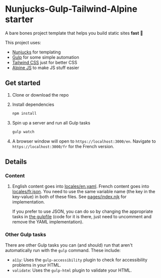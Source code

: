 # Nunjucks-Gulp-Tailwind-Alpine starter

A bare bones project template that helps you build static sites **fast**  :rocket:

This project uses:

- [Nunjucks](https://mozilla.github.io/nunjucks/) for templating
- [Gulp](https://gulpjs.com/) for some simple automation
- [Tailwind CSS](https://tailwindcss.com/) just for better CSS
- [Alpine JS](https://alpinejs.dev/) to make JS stuff easier

## Get started

1. Clone or download the repo
1. Install dependencies

   ```bash
   npm install
   ```

1. Spin up a server and run all Gulp tasks

   ```bash
   gulp watch
   ```

1. A browser window will open to `https://localhost:3000/en`. Navigate to `https://localhost:3000/fr` for the French version.

## Details

### Content

1. English content goes into [locales/en.yaml](src/locales/en.yaml). French content goes into [locales/fr.json](src/locales/en.yaml). You need to use the same variable name (the key in the key-value) in both of these files. See [pages/index.njk](src/pages/index.njk) for implementation.

    If you prefer to use JSON, you can do so by changing the appropriate tasks in [the gulpfile](gulpfile.js) (code for it is there, just need to uncomment and remove the YAML implementation).

### Other Gulp tasks

There are other Gulp tasks you can (and should) run that aren't automatically run with the `gulp` command. These include:

- `a11y`: Uses the `gulp-accessibility` plugin to check for accessibility problems in your HTML.
- `validate`: Uses the `gulp-html` plugin to validate your HTML.
